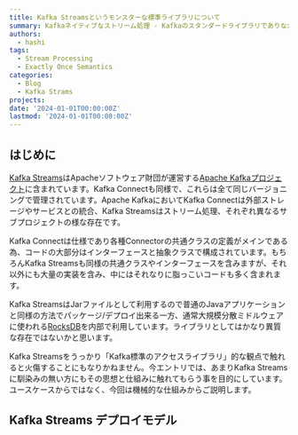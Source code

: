 ```yaml
---
title: Kafka Streamsというモンスターな標準ライブラリについて
summary: Kafkaネイティブなストリーム処理 - Kafkaのスタンダードライブラリでありながらぶっ飛んだKafka Streamsの仕組みと機能について
authors:
  - hashi
tags:
  - Stream Processing
  - Exactly Once Semantics
categories: 
  - Blog
  - Kafka Strams
projects: 
date: '2024-01-01T00:00:00Z'
lastmod: '2024-01-01T00:00:00Z'
---
```


## はじめに
[Kafka Streams](https://docs.confluent.io/ja-jp/platform/7.1/streams/index.html)はApacheソフトウェア財団が運営する[Apache Kafkaプロジェクト](https://kafka.apache.org/)に含まれています。Kafka Connectも同様で、これらは全て同じバージョニングで管理されています。Apache KafkaにおいてKafka Connectは外部ストレージやサービスとの統合、Kafka Streamsはストリーム処理、それぞれ異なるサブプロジェクトの様な存在です。

Kafka Connectは仕様であり各種Connectorの共通クラスの定義がメインである為、コードの大部分はインターフェースと抽象クラスで構成されています。もちろんKafka Streamsも同様の共通クラスやインターフェースを含みますが、それ以外にも大量の実装を含み、中にはそれなりに脂っこいコードも多く含まれます。

Kafka StreamsはJarファイルとして利用するので普通のJavaアプリケーションと同様の方法でパッケージ/デプロイ出来る一方、通常大規模分散ミドルウェアに使われる[RocksDB](https://rocksdb.org/)を内部で利用しています。ライブラリとしてはかなり異質な存在ではないかと思います。

Kafka Streamsをうっかり「Kafka標準のアクセスライブラリ」的な観点で触れると火傷することにもなりかねません。今エントリでは、あまりKafka Streamsに馴染みの無い方にもその思想と仕組みに触れてもらう事を目的にしています。ユースケースからではなく、今回は機械的な仕組みからご説明します。

## Kafka Streams デプロイモデル

